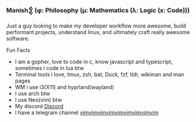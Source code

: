 ### Manish𒉭 (φ: Philosophy (μ: Mathematics (λ: Logic (x: Code)))

Just a guy looking to make my developer workflow more awesome, build performant projects, understand linux, and ultimately craft really awesome software.

Fun Facts

- I am a gopher, love to code in c, know javascript and typescript, sometimes i code in lua btw 
- Terminal tools i love, tmux, zsh, bat, Duck, fzf, tldr, wikiman and man pages
- WM i use i3(X11) and hyprland(wayland)
- I use arch btw
- I use Neo(vim) btw
- My discord [Discord](https://discordapp.com/users/berserkarc)
- I have a telegram channel [vimvimvimvimvimvimvimvimvim](https://t.me/vimvimvimvimvimvimvimvimvim)

